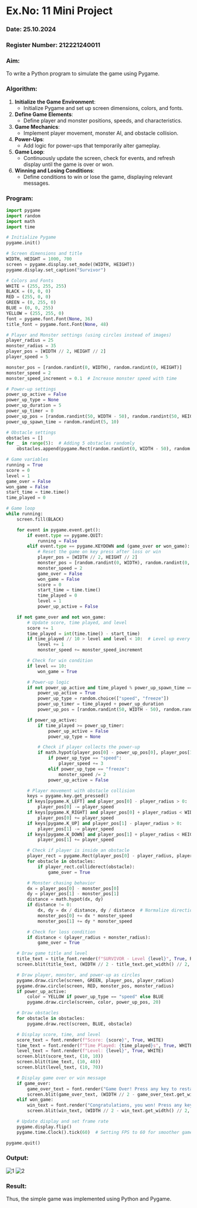 # Ex.No: 11  Mini Project 
### Date: 25.10.2024
### Register Number: 212221240011
### Aim: 
To write a Python program to simulate the game using Pygame.
### Algorithm:
1. **Initialize the Game Environment**: 
    - Initialize Pygame and set up screen dimensions, colors, and fonts.
2. **Define Game Elements**: 
    - Define player and monster positions, speeds, and characteristics.
3. **Game Mechanics**: 
    - Implement player movement, monster AI, and obstacle collision.
4. **Power-Ups**: 
    - Add logic for power-ups that temporarily alter gameplay.
5. **Game Loop**: 
    - Continuously update the screen, check for events, and refresh display until the game is over or won.
6. **Winning and Losing Conditions**: 
    - Define conditions to win or lose the game, displaying relevant messages.

### Program:
~~~py
import pygame
import random
import math
import time

# Initialize Pygame
pygame.init()

# Screen dimensions and title
WIDTH, HEIGHT = 1000, 700
screen = pygame.display.set_mode((WIDTH, HEIGHT))
pygame.display.set_caption("Survivor")

# Colors and Fonts
WHITE = (255, 255, 255)
BLACK = (0, 0, 0)
RED = (255, 0, 0)
GREEN = (0, 255, 0)
BLUE = (0, 0, 255)
YELLOW = (255, 255, 0)
font = pygame.font.Font(None, 36)
title_font = pygame.font.Font(None, 48)

# Player and Monster settings (using circles instead of images)
player_radius = 25
monster_radius = 35
player_pos = [WIDTH // 2, HEIGHT // 2]
player_speed = 5

monster_pos = [random.randint(0, WIDTH), random.randint(0, HEIGHT)]
monster_speed = 2
monster_speed_increment = 0.1  # Increase monster speed with time

# Power-up settings
power_up_active = False
power_up_type = None
power_up_duration = 5
power_up_timer = 0
power_up_pos = [random.randint(50, WIDTH - 50), random.randint(50, HEIGHT - 50)]
power_up_spawn_time = random.randint(5, 10)

# Obstacle settings
obstacles = []
for _ in range(5):  # Adding 5 obstacles randomly
    obstacles.append(pygame.Rect(random.randint(0, WIDTH - 50), random.randint(0, HEIGHT - 50), 50, 50))

# Game variables
running = True
score = 0
level = 1
game_over = False
won_game = False
start_time = time.time()
time_played = 0

# Game loop
while running:
    screen.fill(BLACK)

    for event in pygame.event.get():
        if event.type == pygame.QUIT:
            running = False
        elif event.type == pygame.KEYDOWN and (game_over or won_game):
            # Reset the game on key press after loss or win
            player_pos = [WIDTH // 2, HEIGHT // 2]
            monster_pos = [random.randint(0, WIDTH), random.randint(0, HEIGHT)]
            monster_speed = 2
            game_over = False
            won_game = False
            score = 0
            start_time = time.time()
            time_played = 0
            level = 1
            power_up_active = False

    if not game_over and not won_game:
        # Update score, time played, and level
        score += 1
        time_played = int(time.time() - start_time)
        if time_played // 10 > level and level < 10:  # Level up every 10 seconds until level 10
            level += 1
            monster_speed += monster_speed_increment

        # Check for win condition
        if level == 10:
            won_game = True

        # Power-up logic
        if not power_up_active and time_played % power_up_spawn_time == 0:
            power_up_active = True
            power_up_type = random.choice(["speed", "freeze"])
            power_up_timer = time_played + power_up_duration
            power_up_pos = [random.randint(50, WIDTH - 50), random.randint(50, HEIGHT - 50)]

        if power_up_active:
            if time_played >= power_up_timer:
                power_up_active = False
                power_up_type = None

            # Check if player collects the power-up
            if math.hypot(player_pos[0] - power_up_pos[0], player_pos[1] - power_up_pos[1]) < player_radius:
                if power_up_type == "speed":
                    player_speed += 3
                elif power_up_type == "freeze":
                    monster_speed /= 2
                power_up_active = False

        # Player movement with obstacle collision
        keys = pygame.key.get_pressed()
        if keys[pygame.K_LEFT] and player_pos[0] - player_radius > 0:
            player_pos[0] -= player_speed
        if keys[pygame.K_RIGHT] and player_pos[0] + player_radius < WIDTH:
            player_pos[0] += player_speed
        if keys[pygame.K_UP] and player_pos[1] - player_radius > 0:
            player_pos[1] -= player_speed
        if keys[pygame.K_DOWN] and player_pos[1] + player_radius < HEIGHT:
            player_pos[1] += player_speed

        # Check if player is inside an obstacle
        player_rect = pygame.Rect(player_pos[0] - player_radius, player_pos[1] - player_radius, player_radius * 2, player_radius * 2)
        for obstacle in obstacles:
            if player_rect.colliderect(obstacle):
                game_over = True

        # Monster chasing behavior
        dx = player_pos[0] - monster_pos[0]
        dy = player_pos[1] - monster_pos[1]
        distance = math.hypot(dx, dy)
        if distance != 0:
            dx, dy = dx / distance, dy / distance  # Normalize direction
            monster_pos[0] += dx * monster_speed
            monster_pos[1] += dy * monster_speed

        # Check for loss condition
        if distance < (player_radius + monster_radius):
            game_over = True

    # Draw game title and level
    title_text = title_font.render(f"SURVIVOR - Level {level}", True, RED)
    screen.blit(title_text, (WIDTH // 2 - title_text.get_width() // 2, 20))

    # Draw player, monster, and power-up as circles
    pygame.draw.circle(screen, GREEN, player_pos, player_radius)
    pygame.draw.circle(screen, RED, monster_pos, monster_radius)
    if power_up_active:
        color = YELLOW if power_up_type == "speed" else BLUE
        pygame.draw.circle(screen, color, power_up_pos, 20)

    # Draw obstacles
    for obstacle in obstacles:
        pygame.draw.rect(screen, BLUE, obstacle)

    # Display score, time, and level
    score_text = font.render(f"Score: {score}", True, WHITE)
    time_text = font.render(f"Time Played: {time_played}s", True, WHITE)
    level_text = font.render(f"Level: {level}", True, WHITE)
    screen.blit(score_text, (10, 10))
    screen.blit(time_text, (10, 40))
    screen.blit(level_text, (10, 70))

    # Display game over or win message
    if game_over:
        game_over_text = font.render("Game Over! Press any key to restart", True, RED)
        screen.blit(game_over_text, (WIDTH // 2 - game_over_text.get_width() // 2, HEIGHT // 2))
    elif won_game:
        win_text = font.render("Congratulations, you won! Press any key to restart", True, GREEN)
        screen.blit(win_text, (WIDTH // 2 - win_text.get_width() // 2, HEIGHT // 2))

    # Update display and set frame rate
    pygame.display.flip()
    pygame.time.Clock().tick(60)  # Setting FPS to 60 for smoother gameplay

pygame.quit()

~~~
### Output:

![1](https://github.com/user-attachments/assets/c9fb55e4-d975-4b71-99a8-d2ba9986740c)
![2](https://github.com/user-attachments/assets/74638947-720c-4d0b-bbff-c1dbac71b462)

### Result:
Thus, the simple game was implemented using Python and Pygame.
